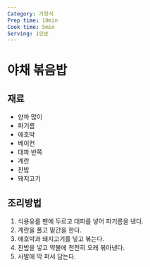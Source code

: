 ```yaml
---
Category: 가정식
Prep time: 10min
Cook time: 5min
Serving: 1인분
---
```


# 야채 볶음밥

## 재료
* 양파 많이
* 파기름
* 애호박
* 베이컨
* 대파 반쪽
* 계란
* 찬밥
* 돼지고기

## 조리방법
1. 식용유를 팬에 두르고 대파를 넣어 파기름을 낸다.
2. 계란을 풀고 밑간을 한다.
3. 애호박과 돼지고기를 넣고 볶는다.
4. 찬밥을 넣고 약불에 천천히 오래 볶아낸다.
5. 사발에 막 퍼서 담는다.

